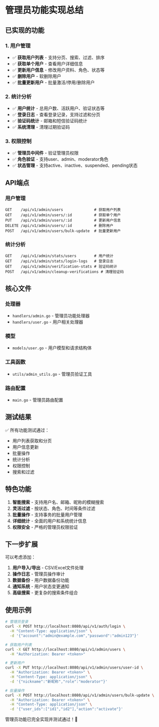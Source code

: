 # 管理员功能实现总结

## 已实现的功能

### 1. 用户管理
- ✅ **获取用户列表** - 支持分页、搜索、过滤、排序
- ✅ **获取单个用户** - 查看用户详细信息
- ✅ **更新用户信息** - 修改用户资料、角色、状态等
- ✅ **删除用户** - 软删除用户
- ✅ **批量更新用户** - 批量激活/停用/删除用户

### 2. 统计分析
- ✅ **用户统计** - 总用户数、活跃用户、验证状态等
- ✅ **登录日志** - 查看登录记录，支持过滤和分页
- ✅ **验证码统计** - 邮箱和短信验证码统计
- ✅ **系统清理** - 清理过期验证码

### 3. 权限控制
- ✅ **管理员中间件** - 验证管理员权限
- ✅ **角色验证** - 支持user、admin、moderator角色
- ✅ **状态管理** - 支持active、inactive、suspended、pending状态

## API端点

### 用户管理
```
GET    /api/v1/admin/users              # 获取用户列表
GET    /api/v1/admin/users/:id          # 获取单个用户
PUT    /api/v1/admin/users/:id          # 更新用户信息
DELETE /api/v1/admin/users/:id          # 删除用户
POST   /api/v1/admin/users/bulk-update  # 批量更新用户
```

### 统计分析
```
GET    /api/v1/admin/stats/users        # 用户统计
GET    /api/v1/admin/stats/login-logs   # 登录日志
GET    /api/v1/admin/verification-stats # 验证码统计
POST   /api/v1/admin/cleanup-verifications # 清理验证码
```

## 核心文件

### 处理器
- `handlers/admin.go` - 管理员功能处理器
- `handlers/user.go` - 用户相关处理器

### 模型
- `models/user.go` - 用户模型和请求结构体

### 工具函数
- `utils/admin_utils.go` - 管理员验证工具

### 路由配置
- `main.go` - 管理员路由配置

## 测试结果

✅ 所有功能测试通过：
- 用户列表获取和分页
- 用户信息更新
- 批量操作
- 统计分析
- 权限控制
- 搜索和过滤

## 特色功能

1. **智能搜索** - 支持用户名、邮箱、昵称的模糊搜索
2. **灵活过滤** - 按状态、角色、时间等条件过滤
3. **批量操作** - 支持事务的批量用户管理
4. **详细统计** - 全面的用户和系统统计信息
5. **权限安全** - 严格的管理员权限验证

## 下一步扩展

可以考虑添加：
1. **用户导入/导出** - CSV/Excel文件处理
2. **操作日志** - 管理员操作审计
3. **数据备份** - 用户数据备份功能
4. **通知系统** - 用户状态变更通知
5. **高级搜索** - 更复杂的搜索条件组合

## 使用示例

```bash
# 管理员登录
curl -X POST http://localhost:8080/api/v1/auth/login \
  -H "Content-Type: application/json" \
  -d '{"account":"admin@example.com","password":"admin123"}'

# 获取用户列表
curl -X GET http://localhost:8080/api/v1/admin/users \
  -H "Authorization: Bearer <token>"

# 更新用户
curl -X PUT http://localhost:8080/api/v1/admin/users/user-id \
  -H "Authorization: Bearer <token>" \
  -H "Content-Type: application/json" \
  -d '{"nickname":"新昵称","role":"moderator"}'

# 批量操作
curl -X POST http://localhost:8080/api/v1/admin/users/bulk-update \
  -H "Authorization: Bearer <token>" \
  -H "Content-Type: application/json" \
  -d '{"user_ids":["id1","id2"],"action":"activate"}'
```

管理员功能已完全实现并测试通过！🎉 